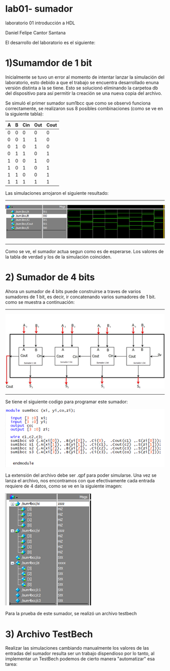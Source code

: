# lab01- sumador 
laboratorio 01 introducción a HDL


Daniel Felipe Cantor Santana

El desarrollo del laboratorio es el siguiente:

# 1)Sumamdor de 1 bit

Inicialmente se tuvo un error al momento de intentar lanzar la simulación  del laboratorio, esto debido a que  el trabajo se encuentra desarrollado
enuna versión distinta a la se tiene. Esto se solucionó eliminando la carpetoa db del dispositivo para así permitir la creación
se una nueva copia del archivo.


Se simuló el primer sumador  sum1bcc que como se observó funciona correctamente, se realizaron sus 8 posibles
combinaciones (como se ve en la siguiente tabla):

A  | B  | Cin | Out | Cout 
-- | -- | --  | --  |  --
0| 0 | 0 |0 | 0
0| 0 | 1 | 1| 0
0| 1 | 0 | 1| 0
0| 1 | 1 | 0| 1
1| 0 | 0 | 1| 0
1| 0 | 1 | 0| 1
1| 1 | 0 | 0| 1
1| 1 | 1 | 1| 1


Las simulaciones arrojaron el siguiente resultado:
*****************************************
 ![Imagen 1](https://github.com/unal-edigital1-lab/lab00-dfcantors/blob/master/sumbcc.png)

*****************************************
Como se ve, el sumador actua segun como es de esperarse. Los valores de la tabla de verdad y los de la simulación coinciden.


# 2) Sumador de 4 bits
Ahora un sumador de 4 bits puede construirse a traves de varios sumadores de 1 bit, es decir, ir concatenando varios sumadores de 1 bit.
como se muestra a continuación:
 
***************************
![Imagen 2](https://github.com/Fabeltranm/SPARTAN6-ATMEGA-MAX5864/blob/master/lab/lab02-sumador4b/doc/sum4b.jpg)
***************************

Se tiene el siguiente codigo para programar este sumador:

![Imagen 3](https://github.com/unal-edigital1-lab/lab00-dfcantors/blob/master/sumador4bits.PNG)

La extensión del archivo debe ser .qpf para poder simularse. Una vez se lanza el archivo, nos encontramos con que efectivamente
cada entrada requiere de 4 datos, como se ve en la siguiente imagen:

![Imagen 4](https://github.com/unal-edigital1-lab/lab00-dfcantors/blob/master/sumador4datos.PNG)


Para la prueba de este sumador, se realizó un archivo testbech

# 3) Archivo TestBech


Realizar las simulaciones cambiando manualmente los valores de las entradas del sumador resulta ser un trabajo dispendioso
por lo tanto, al implementar un TestBech podemos de cierto manera "automatizar" esa tarea:



